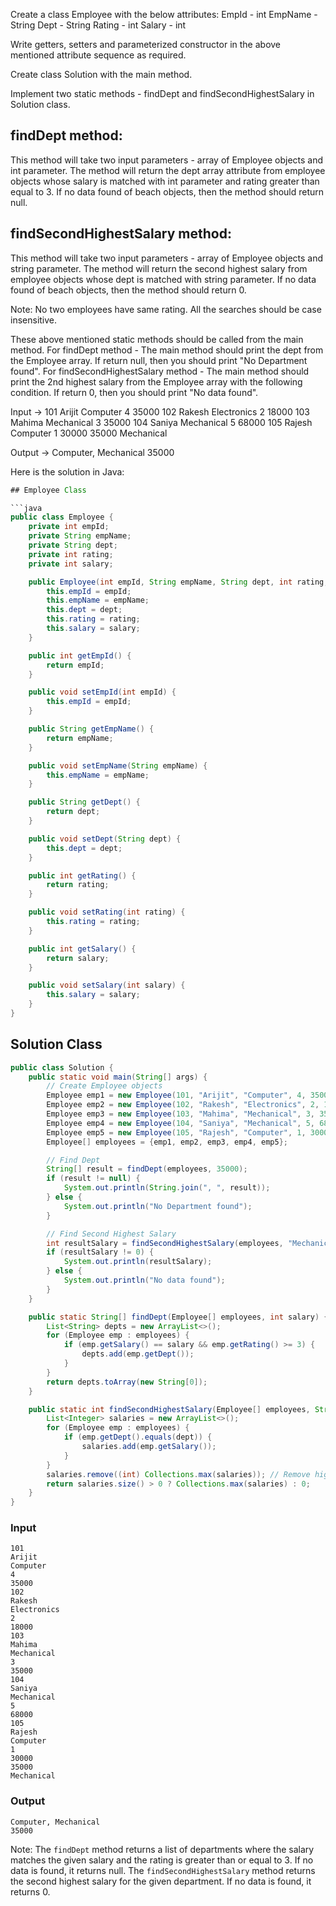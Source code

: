 Create a class Employee with the below attributes: 
EmpId - int 
EmpName - String 
Dept - String
Rating - int
Salary - int

Write getters, setters and parameterized constructor in the above mentioned attribute sequence as required.

Create class Solution with the main method.

Implement two static methods - findDept and findSecondHighestSalary in Solution class.

findDept method: 
-----------------------------------
This method will take two input parameters - array of Employee objects and int parameter. The method 
will return the dept array attribute from employee objects whose salary is matched with int parameter and rating greater than
equal to 3. If no data found of beach objects, then the method should return null.

findSecondHighestSalary method: 
-----------------------------------
This method will take two input parameters - array of Employee objects and string parameter. The method
will return the second highest salary from employee objects whose dept is matched with string parameter. 
If no data found of beach objects, then the method should return 0.

Note: No two employees have same rating. All the searches should be case insensitive.

These above mentioned static methods should be called from the main method.
For findDept method - The main method should print the dept from the Employee array. If return null, then you should print 
"No Department found".
For findSecondHighestSalary method - The main method should print the 2nd highest salary from the Employee array with 
the following condition. If return 0, then you should print "No data found".


Input ->
101
Arijit
Computer
4
35000
102
Rakesh
Electronics
2
18000
103
Mahima
Mechanical
3
35000
104
Saniya
Mechanical
5
68000
105
Rajesh 
Computer
1
30000
35000
Mechanical

Output ->
Computer, Mechanical
35000

Here is the solution in Java:
```java
## Employee Class

```java
public class Employee {
    private int empId;
    private String empName;
    private String dept;
    private int rating;
    private int salary;

    public Employee(int empId, String empName, String dept, int rating, int salary) {
        this.empId = empId;
        this.empName = empName;
        this.dept = dept;
        this.rating = rating;
        this.salary = salary;
    }

    public int getEmpId() {
        return empId;
    }

    public void setEmpId(int empId) {
        this.empId = empId;
    }

    public String getEmpName() {
        return empName;
    }

    public void setEmpName(String empName) {
        this.empName = empName;
    }

    public String getDept() {
        return dept;
    }

    public void setDept(String dept) {
        this.dept = dept;
    }

    public int getRating() {
        return rating;
    }

    public void setRating(int rating) {
        this.rating = rating;
    }

    public int getSalary() {
        return salary;
    }

    public void setSalary(int salary) {
        this.salary = salary;
    }
}
```

## Solution Class

```java
public class Solution {
    public static void main(String[] args) {
        // Create Employee objects
        Employee emp1 = new Employee(101, "Arijit", "Computer", 4, 35000);
        Employee emp2 = new Employee(102, "Rakesh", "Electronics", 2, 18000);
        Employee emp3 = new Employee(103, "Mahima", "Mechanical", 3, 35000);
        Employee emp4 = new Employee(104, "Saniya", "Mechanical", 5, 68000);
        Employee emp5 = new Employee(105, "Rajesh", "Computer", 1, 30000);
        Employee[] employees = {emp1, emp2, emp3, emp4, emp5};

        // Find Dept
        String[] result = findDept(employees, 35000);
        if (result != null) {
            System.out.println(String.join(", ", result));
        } else {
            System.out.println("No Department found");
        }

        // Find Second Highest Salary
        int resultSalary = findSecondHighestSalary(employees, "Mechanical");
        if (resultSalary != 0) {
            System.out.println(resultSalary);
        } else {
            System.out.println("No data found");
        }
    }

    public static String[] findDept(Employee[] employees, int salary) {
        List<String> depts = new ArrayList<>();
        for (Employee emp : employees) {
            if (emp.getSalary() == salary && emp.getRating() >= 3) {
                depts.add(emp.getDept());
            }
        }
        return depts.toArray(new String[0]);
    }

    public static int findSecondHighestSalary(Employee[] employees, String dept) {
        List<Integer> salaries = new ArrayList<>();
        for (Employee emp : employees) {
            if (emp.getDept().equals(dept)) {
                salaries.add(emp.getSalary());
            }
        }
        salaries.remove((int) Collections.max(salaries)); // Remove highest salary
        return salaries.size() > 0 ? Collections.max(salaries) : 0;
    }
}
```

### Input

```
101
Arijit
Computer
4
35000
102
Rakesh
Electronics
2
18000
103
Mahima
Mechanical
3
35000
104
Saniya
Mechanical
5
68000
105
Rajesh 
Computer
1
30000
35000
Mechanical
```

### Output

```
Computer, Mechanical
35000
```

Note: The `findDept` method returns a list of departments where the salary matches the given salary and the rating is greater than or equal to 3. If no data is found, it returns null. The `findSecondHighestSalary` method returns the second highest salary for the given department. If no data is found, it returns 0.